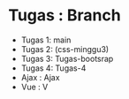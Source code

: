 # Tugas : Branch
* Tugas 1: main
* Tugas 2: (css-minggu3)
* Tugas 3: Tugas-bootsrap
* Tugas 4: Tugas-4
* Ajax : Ajax
* Vue : V
